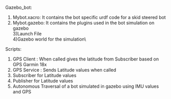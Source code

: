Gazebo_bot:
1) Mybot.xacro: It contains the bot specific urdf code for a skid steered bot
2) Mybot.gazebo: It contains the plugins used in the bot simulation on gazebo\
3)Launch File\
4)Gazebo world for the simulation\

Scripts:
 1) GPS Client : When called gives the latitude from Subscriber based on GPS Garmin 18x
 2) GPS Service : Sends Latitude values when called
 3) Subscriber for Latitude values
 4) Publisher for Latitude values
 5) Autonomous Traversal of a bot simulated in gazebo using IMU values and GPS
